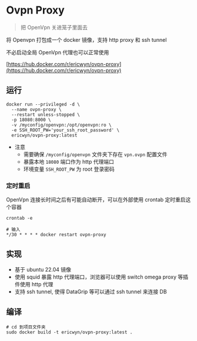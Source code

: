 # Ovpn Proxy

> 把 OpenVpn 关进笼子里面去



将 Openvpn 打包成一个 docker 镜像，支持 http proxy 和 ssh tunnel

不必启动全局 OpenVpn 代理也可以正常使用


[https://hub.docker.com/r/ericwyn/ovpn-proxy](https://hub.docker.com/r/ericwyn/ovpn-proxy)


## 运行
```
docker run --privileged -d \
  --name ovpn-proxy \
  --restart unless-stopped \
  -p 18080:8000 \
  -v /myconfig/openvpn:/opt/openvpn:ro \
  -e SSH_ROOT_PW='your_ssh_root_password' \
  ericwyn/ovpn-proxy:latest
```

- 注意
    - 需要确保 `/myconfig/openvpn` 文件夹下存在 `vpn.ovpn` 配置文件
    - 暴露本地 `18080` 端口作为 http 代理端口
    - 环境变量 `SSH_ROOT_PW` 为 root 登录密码


### 定时重启
OpenVpn 连接长时间之后有可能自动断开，可以在外部使用 crontab 定时重启这个容器
```
crontab -e

# 输入
*/30 * * * * docker restart ovpn-proxy
``` 

## 实现
- 基于 ubuntu 22.04 镜像
- 使用 squid 暴露 http 代理端口，浏览器可以使用 switch omega proxy 等插件使用 http 代理 
- 支持 ssh tunnel, 使得 DataGrip 等可以通过 ssh tunnel 来连接 DB

## 编译
```
# cd 到项目文件夹
sudo docker build -t ericwyn/ovpn-proxy:latest .
```